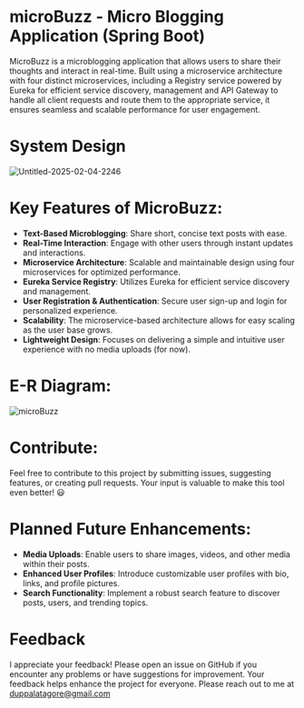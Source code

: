 # microBuzz - Micro Blogging Application (Spring Boot)

MicroBuzz is a microblogging application that allows users to share their thoughts and interact in real-time. Built using a microservice architecture with four distinct microservices, including a Registry service powered by Eureka for efficient service discovery, management and API Gateway to handle all client requests and route them to the appropriate service, it ensures seamless and scalable performance for user engagement.


# System Design 

![Untitled-2025-02-04-2246](https://github.com/user-attachments/assets/ef5b079a-16fd-4a0f-b92f-1641678116d4)


# Key Features of MicroBuzz:

- **Text-Based Microblogging**: Share short, concise text posts with ease.
- **Real-Time Interaction**: Engage with other users through instant updates and interactions.
- **Microservice Architecture**: Scalable and maintainable design using four microservices for optimized performance.
- **Eureka Service Registry**: Utilizes Eureka for efficient service discovery and management.
- **User Registration & Authentication**: Secure user sign-up and login for personalized experience.
- **Scalability**: The microservice-based architecture allows for easy scaling as the user base grows.
- **Lightweight Design**: Focuses on delivering a simple and intuitive user experience with no media uploads (for now).


# E-R Diagram:

![microBuzz](https://github.com/user-attachments/assets/40da50e8-1f59-4766-a4a7-56210cf6c39e)

# Contribute:
Feel free to contribute to this project by submitting issues, suggesting features, or creating pull requests. Your input is valuable to make this tool even better! 😃

# Planned Future Enhancements:
- **Media Uploads**: Enable users to share images, videos, and other media within their posts.
- **Enhanced User Profiles**: Introduce customizable user profiles with bio, links, and profile pictures.
- **Search Functionality**: Implement a robust search feature to discover posts, users, and trending topics.

# Feedback
I appreciate your feedback! Please open an issue on GitHub if you encounter any problems or have suggestions for improvement. Your feedback helps enhance the project for everyone. Please reach out to me at duppalatagore@gmail.com
